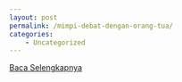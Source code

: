 ```yaml
---
layout: post
permalink: /mimpi-debat-dengan-orang-tua/
categories:
    - Uncategorized
---
```


[Baca Selengkapnya](/03)